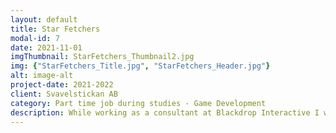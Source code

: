 ```yaml
---
layout: default
title: Star Fetchers
modal-id: 7
date: 2021-11-01
imgThumbnail: StarFetchers_Thumbnail2.jpg
img: {"StarFetchers_Title.jpg", "StarFetchers_Header.jpg"}
alt: image-alt
project-date: 2021-2022
client: Svavelstickan AB
category: Part time job during studies - Game Development
description: While working as a consultant at Blackdrop Interactive I worked at Svavelstickan, where I helped develop features for their upcoming game Star Fetchers. During my time working on the project I contributed to everything from the engine, the physics system, gameplay programming, systems programming, game design and dialog writing. A few notable contributions are; the basebuilding system, the Casino area within the game which I both designed and created from scratch, and the underlying hierarchical UI system used in many menus and gameplay features.
---
```

